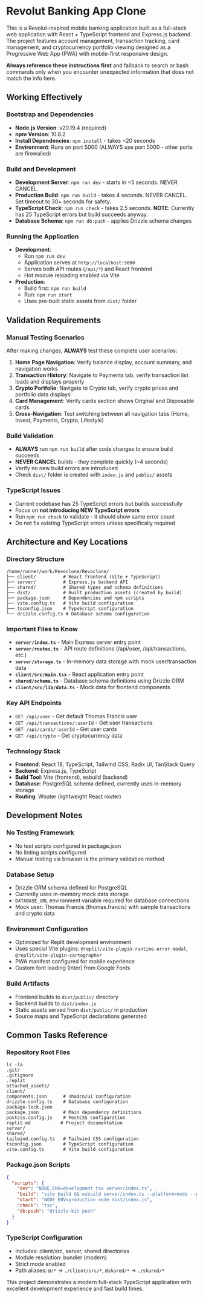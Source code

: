 # Revolut Banking App Clone

This is a Revolut-inspired mobile banking application built as a full-stack web application with React + TypeScript frontend and Express.js backend. The project features account management, transaction tracking, card management, and cryptocurrency portfolio viewing designed as a Progressive Web App (PWA) with mobile-first responsive design.

**Always reference these instructions first** and fallback to search or bash commands only when you encounter unexpected information that does not match the info here.

## Working Effectively

### Bootstrap and Dependencies
- **Node.js Version**: v20.19.4 (required)
- **npm Version**: 10.8.2 
- **Install Dependencies**: `npm install` - takes ~20 seconds
- **Environment**: Runs on port 5000 (ALWAYS use port 5000 - other ports are firewalled)

### Build and Development
- **Development Server**: `npm run dev` - starts in <5 seconds. NEVER CANCEL.
- **Production Build**: `npm run build` - takes 4 seconds. NEVER CANCEL. Set timeout to 30+ seconds for safety.
- **TypeScript Check**: `npm run check` - takes 2.5 seconds. **NOTE**: Currently has 25 TypeScript errors but build succeeds anyway.
- **Database Schema**: `npm run db:push` - applies Drizzle schema changes

### Running the Application
- **Development**: 
  - Run `npm run dev` 
  - Application serves at `http://localhost:5000`
  - Serves both API routes (`/api/*`) and React frontend
  - Hot module reloading enabled via Vite
- **Production**:
  - Build first: `npm run build`  
  - Run: `npm run start`
  - Uses pre-built static assets from `dist/` folder

## Validation Requirements

### Manual Testing Scenarios
After making changes, **ALWAYS** test these complete user scenarios:
1. **Home Page Navigation**: Verify balance display, account summary, and navigation works
2. **Transaction History**: Navigate to Payments tab, verify transaction list loads and displays properly
3. **Crypto Portfolio**: Navigate to Crypto tab, verify crypto prices and portfolio data displays
4. **Card Management**: Verify cards section shows Original and Disposable cards
5. **Cross-Navigation**: Test switching between all navigation tabs (Home, Invest, Payments, Crypto, Lifestyle)

### Build Validation  
- **ALWAYS** run `npm run build` after code changes to ensure build succeeds
- **NEVER CANCEL** builds - they complete quickly (~4 seconds)
- Verify no new build errors are introduced
- Check `dist/` folder is created with `index.js` and `public/` assets

### TypeScript Issues
- Current codebase has 25 TypeScript errors but builds successfully
- Focus on **not introducing NEW TypeScript errors** 
- Run `npm run check` to validate - it should show same error count
- Do not fix existing TypeScript errors unless specifically required

## Architecture and Key Locations

### Directory Structure
```
/home/runner/work/Revoclone/Revoclone/
├── client/          # React frontend (Vite + TypeScript)
├── server/          # Express.js backend API
├── shared/          # Shared types and schema definitions  
├── dist/            # Built production assets (created by build)
├── package.json     # Dependencies and npm scripts
├── vite.config.ts   # Vite build configuration
├── tsconfig.json    # TypeScript configuration
└── drizzle.config.ts # Database schema configuration
```

### Important Files to Know
- **`server/index.ts`** - Main Express server entry point
- **`server/routes.ts`** - API route definitions (/api/user, /api/transactions, etc.)
- **`server/storage.ts`** - In-memory data storage with mock user/transaction data
- **`client/src/main.tsx`** - React application entry point  
- **`shared/schema.ts`** - Database schema definitions using Drizzle ORM
- **`client/src/lib/data.ts`** - Mock data for frontend components

### Key API Endpoints
- `GET /api/user` - Get default Thomas Francis user
- `GET /api/transactions/:userId` - Get user transactions
- `GET /api/cards/:userId` - Get user cards  
- `GET /api/crypto` - Get cryptocurrency data

### Technology Stack
- **Frontend**: React 18, TypeScript, Tailwind CSS, Radix UI, TanStack Query
- **Backend**: Express.js, TypeScript
- **Build Tool**: Vite (frontend), esbuild (backend)
- **Database**: PostgreSQL schema defined, currently uses in-memory storage
- **Routing**: Wouter (lightweight React router)

## Development Notes

### No Testing Framework
- No test scripts configured in package.json
- No linting scripts configured  
- Manual testing via browser is the primary validation method

### Database Setup
- Drizzle ORM schema defined for PostgreSQL
- Currently uses in-memory mock data storage
- `DATABASE_URL` environment variable required for database connections
- Mock user: Thomas Francis (thomas.francis) with sample transactions and crypto data

### Environment Configuration  
- Optimized for Replit development environment
- Uses special Vite plugins: `@replit/vite-plugin-runtime-error-modal`, `@replit/vite-plugin-cartographer`
- PWA manifest configured for mobile experience
- Custom font loading (Inter) from Google Fonts

### Build Artifacts
- Frontend builds to `dist/public/` directory
- Backend builds to `dist/index.js`
- Static assets served from `dist/public/` in production
- Source maps and TypeScript declarations generated

## Common Tasks Reference

### Repository Root Files
```
ls -la
.git/
.gitignore  
.replit
attached_assets/
client/
components.json      # shadcn/ui configuration
drizzle.config.ts    # Database configuration  
package-lock.json
package.json         # Main dependency definitions
postcss.config.js    # PostCSS configuration
replit.md           # Project documentation
server/
shared/
tailwind.config.ts   # Tailwind CSS configuration
tsconfig.json        # TypeScript configuration
vite.config.ts       # Vite build configuration
```

### Package.json Scripts
```json
{
  "scripts": {
    "dev": "NODE_ENV=development tsx server/index.ts",
    "build": "vite build && esbuild server/index.ts --platform=node --packages=external --bundle --format=esm --outdir=dist", 
    "start": "NODE_ENV=production node dist/index.js",
    "check": "tsc",
    "db:push": "drizzle-kit push"
  }
}
```

### TypeScript Configuration
- Includes: client/src, server, shared directories
- Module resolution: bundler (modern)
- Strict mode enabled
- Path aliases: `@/*` → `./client/src/*`, `@shared/*` → `./shared/*`

This project demonstrates a modern full-stack TypeScript application with excellent development experience and fast build times.